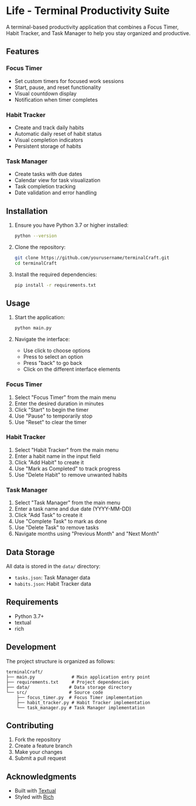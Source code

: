 # Life - Terminal Productivity Suite

A terminal-based productivity application that combines a Focus Timer, Habit Tracker, and Task Manager to help you stay organized and productive.

## Features

### Focus Timer
- Set custom timers for focused work sessions
- Start, pause, and reset functionality
- Visual countdown display
- Notification when timer completes

### Habit Tracker
- Create and track daily habits
- Automatic daily reset of habit status
- Visual completion indicators
- Persistent storage of habits

### Task Manager
- Create tasks with due dates
- Calendar view for task visualization
- Task completion tracking
- Date validation and error handling

## Installation

1. Ensure you have Python 3.7 or higher installed:
   ```bash
   python --version
   ```

2. Clone the repository:
   ```bash
   git clone https://github.com/yourusername/terminalCraft.git
   cd terminalCraft
   ```

3. Install the required dependencies:
   ```bash
   pip install -r requirements.txt
   ```

## Usage

1. Start the application:
   ```bash
   python main.py
   ```

2. Navigate the interface:
   - Use click to choose options
   - Press to select an option
   - Press "back" to go back
   - Click on the different interface elements

### Focus Timer
1. Select "Focus Timer" from the main menu
2. Enter the desired duration in minutes
3. Click "Start" to begin the timer
4. Use "Pause" to temporarily stop
5. Use "Reset" to clear the timer

### Habit Tracker
1. Select "Habit Tracker" from the main menu
2. Enter a habit name in the input field
3. Click "Add Habit" to create it
4. Use "Mark as Completed" to track progress
5. Use "Delete Habit" to remove unwanted habits

### Task Manager
1. Select "Task Manager" from the main menu
2. Enter a task name and due date (YYYY-MM-DD)
3. Click "Add Task" to create it
4. Use "Complete Task" to mark as done
5. Use "Delete Task" to remove tasks
6. Navigate months using "Previous Month" and "Next Month"

## Data Storage

All data is stored in the `data/` directory:
- `tasks.json`: Task Manager data
- `habits.json`: Habit Tracker data

## Requirements

- Python 3.7+
- textual
- rich

## Development

The project structure is organized as follows:
```
terminalCraft/
├── main.py              # Main application entry point
├── requirements.txt     # Project dependencies
├── data/               # Data storage directory
└── src/                # Source code
    ├── focus_timer.py  # Focus Timer implementation
    ├── habit_tracker.py # Habit Tracker implementation
    └── task_manager.py # Task Manager implementation
```

## Contributing

1. Fork the repository
2. Create a feature branch
3. Make your changes
4. Submit a pull request

## Acknowledgments

- Built with [Textual](https://github.com/Textualize/textual)
- Styled with [Rich](https://github.com/Textualize/rich)
